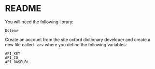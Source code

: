# README

You will need the following library: 
```
Dotenv 
```

Create an account from the site oxford dictionary developer and 
create a new file called `.env` where you define the following variables: 

```
API_KEY
API_ID
API_BASEURL
```


